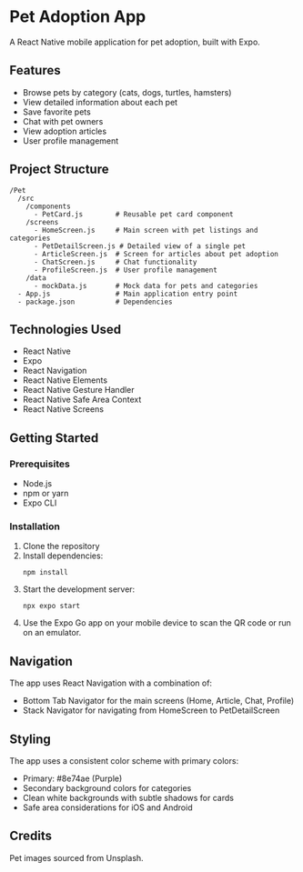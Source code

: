 # Pet Adoption App

A React Native mobile application for pet adoption, built with Expo.

## Features

- Browse pets by category (cats, dogs, turtles, hamsters)
- View detailed information about each pet
- Save favorite pets
- Chat with pet owners
- View adoption articles
- User profile management

## Project Structure

```
/Pet
  /src
    /components
      - PetCard.js        # Reusable pet card component
    /screens
      - HomeScreen.js     # Main screen with pet listings and categories
      - PetDetailScreen.js # Detailed view of a single pet
      - ArticleScreen.js  # Screen for articles about pet adoption
      - ChatScreen.js     # Chat functionality
      - ProfileScreen.js  # User profile management
    /data
      - mockData.js       # Mock data for pets and categories
  - App.js                # Main application entry point
  - package.json          # Dependencies
```

## Technologies Used

- React Native
- Expo
- React Navigation
- React Native Elements
- React Native Gesture Handler
- React Native Safe Area Context
- React Native Screens

## Getting Started

### Prerequisites

- Node.js
- npm or yarn
- Expo CLI

### Installation

1. Clone the repository
2. Install dependencies:
   ```
   npm install
   ```
3. Start the development server:
   ```
   npx expo start
   ```
4. Use the Expo Go app on your mobile device to scan the QR code or run on an emulator.

## Navigation

The app uses React Navigation with a combination of:
- Bottom Tab Navigator for the main screens (Home, Article, Chat, Profile)
- Stack Navigator for navigating from HomeScreen to PetDetailScreen

## Styling

The app uses a consistent color scheme with primary colors:
- Primary: #8e74ae (Purple)
- Secondary background colors for categories
- Clean white backgrounds with subtle shadows for cards
- Safe area considerations for iOS and Android

## Credits

Pet images sourced from Unsplash. 